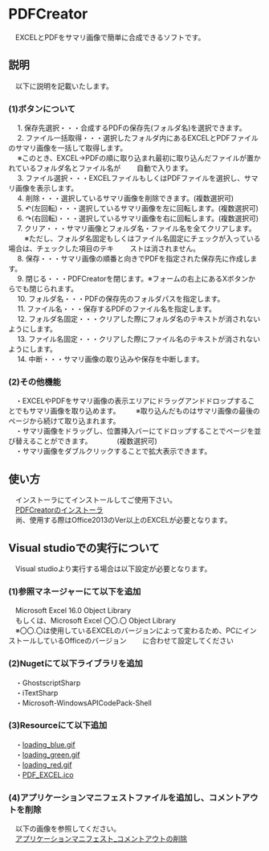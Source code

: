 # PDFCreator
　EXCELとPDFをサマリ画像で簡単に合成できるソフトです。

## 説明
　以下に説明を記載いたします。<br>
### (1)ボタンについて
　 1. 保存先選択・・・合成するPDFの保存先(フォルダ名)を選択できます。<br>
　 2. ファイル一括取得・・・選択したフォルダ内にあるEXCELとPDFファイルのサマリ画像を一括して取得します。<br>
　    ※このとき、EXCEL→PDFの順に取り込まれ最初に取り込んだファイルが置かれているフォルダ名とファイル名が
　　自動で入ります。<br>
　 3. ファイル選択・・・EXCELファイルもしくはPDFファイルを選択し、サマリ画像を表示します。<br>
　 4. 削除・・・選択しているサマリ画像を削除できます。(複数選択可)<br>
　 5. ↶(左回転)・・・選択しているサマリ画像を左に回転します。(複数選択可)<br>
　 6. ↷(右回転)・・・選択しているサマリ画像を右に回転します。(複数選択可)<br>
　 7. クリア・・・サマリ画像とフォルダ名・ファイル名を全てクリアします。<br>
　　  ※ただし、フォルダ名固定もしくはファイル名固定にチェックが入っている場合は、チェックした項目のテキ
　　ストは消されません。<br>
　 8. 保存・・・サマリ画像の順番と向きでPDFを指定された保存先に作成します。<br>
　 9. 閉じる・・・PDFCreatorを閉じます。※フォームの右上にあるXボタンからでも閉じられます。<br>
　 10. フォルダ名・・・PDFの保存先のフォルダパスを指定します。<br>
　 11. ファイル名・・・保存するPDFのファイル名を指定します。<br>
　 12. フォルダ名固定・・・クリアした際にフォルダ名のテキストが消されないようにします。<br>
　 13. ファイル名固定・・・クリアした際にファイル名のテキストが消されないようにします。<br>
　 14. 中断・・・サマリ画像の取り込みや保存を中断します。
### (2)その他機能
　・EXCELやPDFをサマリ画像の表示エリアにドラッグアンドドロップすることでもサマリ画像を取り込めます。
　　※取り込んだものはサマリ画像の最後のページから続けて取り込まれます。<br>
　・サマリ画像をドラッグし、位置挿入バーにてドロップすることでページを並び替えることができます。
　　   　(複数選択可)<br>
　・サマリ画像をダブルクリックすることで拡大表示できます。

## 使い方
　インストーラにてインストールしてご使用下さい。<br>
　[PDFCreatorのインストーラ](installer "installer")<br>
　尚、使用する際はOffice2013のVer以上のEXCELが必要となります。

## Visual studioでの実行について
　Visual studioより実行する場合は以下設定が必要となります。
### (1)参照マネージャーにて以下を追加
　Microsoft Excel 16.0 Object Library<br>
　もしくは、Microsoft Excel 〇〇.〇 Object Library<br>
　※〇〇.〇は使用しているEXCELのバージョンによって変わるため、PCにインストールしているOfficeのバージョン
　　に合わせて設定してください<br>
### (2)Nugetにて以下ライブラリを追加
　・GhostscriptSharp<br>
　・iTextSharp<br>
　・Microsoft-WindowsAPICodePack-Shell<br>
### (3)Resourceにて以下追加
　・[loading_blue.gif](Resources/loading_blue.gif "loading_blue.gif")<br>
　・[loading_green.gif](Resources/loading_green.gif "loading_green.gif")<br>
　・[loading_red.gif](Resources/loading_red.gif "loading_red.gif")<br>
　・[PDF_EXCEL.ico](Resources/PDF_EXCEL.ico "PDF_EXCEL.ico")<br>
### (4)アプリケーションマニフェストファイルを追加し、コメントアウトを削除
　以下の画像を参照してください。<br>
　[アプリケーションマニフェスト_コメントアウトの削除](img/アプリケーションマニフェスト_コメントアウト削除.PNG "アプリケーションマニフェスト_コメントアウト削除")

